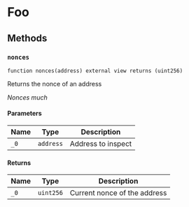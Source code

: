 # Foo









## Methods

### `nonces`


```solidity
function nonces(address) external view returns (uint256)
```

Returns the nonce of an address

*Nonces much*

#### Parameters

| Name | Type | Description |
|---|---|---|
| `_0` | `address` | Address to inspect

#### Returns

| Name | Type | Description |
|---|---|---|
| `_0` | `uint256` | Current nonce of the address




